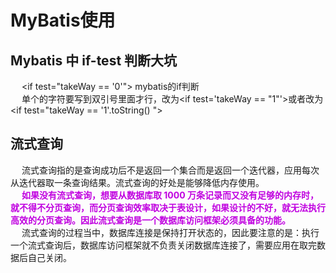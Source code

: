 

# MyBatis使用
<!-- 
MySQL 千万数据量深分页优化, 拒绝线上故障！ 
https://mp.weixin.qq.com/s/i3wLeCSxqWKrTwgtfelumQ
-->

## Mybatis 中 if-test 判断大坑  
<!-- 
mybatis 中 if-test 判断大坑
https://www.cnblogs.com/grasp/p/11268049.html
-->
&emsp; \<if test="takeWay == '0'"> mybatis的if判断  
&emsp; 单个的字符要写到双引号里面才行，改为\<if test='takeWay == "1"'>或者改为\<if test="takeWay == '1'.toString() ">  

## 流式查询  
<!--
 MyBatis读取大量数据（流式读取）
https://www.cnblogs.com/yifanSJ/p/12658536.html
 炸！使用 MyBatis 查询千万数据量？ 
 https://mp.weixin.qq.com/s/-gljMMrP0RcALfvigFXT1Q

JDBC三种读取方式：
1. 一次全部（默认）：一次获取全部。
2. 流式：多次获取，一次一行。
3. 游标：多次获取，一次多行

新技能 MyBatis 千万数据表，快速分页！ 
https://mp.weixin.qq.com/s/RFgPkpyCPQQOo0SKZHA9Eg
https://my.oschina.net/qalong/blog/3123826
https://mp.weixin.qq.com/s/eyYGrDqjrl3OwWLqptiZVA
-->
<!-- 
https://www.jianshu.com/p/0339c6fe8b61

MyBatis大数据量流式数据查询、数据导出
https://my.oschina.net/qalong/blog/3123826

mybatis大数据查询优化：fetchSize
https://www.jianshu.com/p/2ba501063556

-->
&emsp; 流式查询指的是查询成功后不是返回一个集合而是返回一个迭代器，应用每次从迭代器取一条查询结果。流式查询的好处是能够降低内存使用。  
&emsp; **<font color = "clime">如果没有流式查询，想要从数据库取 1000 万条记录而又没有足够的内存时，就不得不分页查询，而分页查询效率取决于表设计，如果设计的不好，就无法执行高效的分页查询。因此流式查询是一个数据库访问框架必须具备的功能。</font>**  
&emsp; 流式查询的过程当中，数据库连接是保持打开状态的，因此要注意的是：执行一个流式查询后，数据库访问框架就不负责关闭数据库连接了，需要应用在取完数据后自己关闭。  
